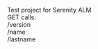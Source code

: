 Test project for Serenity ALM<br>
GET calls:<br> 
    /version<br>
    /name<br>
    /lastname<br>

    